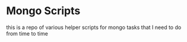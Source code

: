 Mongo Scripts
=============

this is a repo of various helper scripts for mongo tasks that I need to do from time to time
